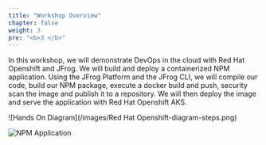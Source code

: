 ```yaml
---
title: "Workshop Overview"
chapter: false
weight: 3
pre: "<b>3 </b>"
---
```


In this workshop, we will demonstrate DevOps in the cloud with Red Hat Openshift and JFrog. We will build and deploy a containerized NPM application. Using the JFrog Platform and the JFrog CLI, we will compile our code, build our NPM package, execute a docker build and push, security scan the image and publish it to a repository. We will then deploy the image and serve the application with Red Hat Openshift AKS.

![Hands On Diagram](/images/Red Hat Openshift-diagram-steps.png)


![NPM Application](/images/npm-app.png)

